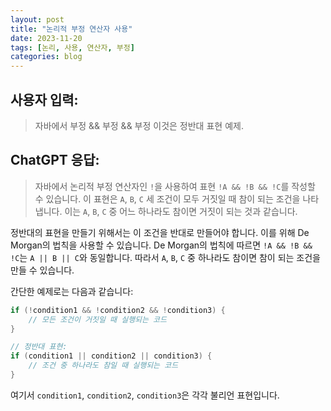 ```yaml
---
layout: post
title: "논리적 부정 연산자 사용"
date: 2023-11-20
tags: [논리, 사용, 연산자, 부정]
categories: blog
---
```


## 사용자 입력:
> 자바에서  부정 && 부정 && 부정       이것은 정반대 표현 예제.

## ChatGPT 응답:
> 자바에서 논리적 부정 연산자인 `!`을 사용하여 표현 `!A && !B && !C`를 작성할 수 있습니다. 이 표현은 `A`, `B`, `C` 세 조건이 모두 거짓일 때 참이 되는 조건을 나타냅니다. 이는 `A`, `B`, `C` 중 어느 하나라도 참이면 거짓이 되는 것과 같습니다.

정반대의 표현을 만들기 위해서는 이 조건을 반대로 만들어야 합니다. 이를 위해 De Morgan의 법칙을 사용할 수 있습니다. De Morgan의 법칙에 따르면 `!A && !B && !C`는 `A || B || C`와 동일합니다. 따라서 `A`, `B`, `C` 중 하나라도 참이면 참이 되는 조건을 만들 수 있습니다.

간단한 예제로는 다음과 같습니다:

```java
if (!condition1 && !condition2 && !condition3) {
    // 모든 조건이 거짓일 때 실행되는 코드
}

// 정반대 표현:
if (condition1 || condition2 || condition3) {
    // 조건 중 하나라도 참일 때 실행되는 코드
}
```

여기서 `condition1`, `condition2`, `condition3`은 각각 불리언 표현입니다.

